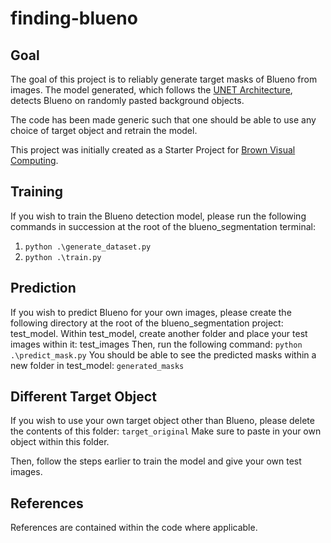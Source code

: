 # finding-blueno

## Goal

The goal of this project is to reliably generate target masks of Blueno from images. The model generated, which follows the 
[UNET Architecture](https://lmb.informatik.uni-freiburg.de/people/ronneber/u-net/), detects Blueno on randomly pasted background objects.

The code has been made generic such that one should be able to use any choice of target object and retrain the model.

This project was initially created as a Starter Project for [Brown Visual Computing](https://visual.cs.brown.edu/).

## Training

If you wish to train the Blueno detection model, please run the following commands in succession at the root of the blueno_segmentation terminal:
1. ```python .\generate_dataset.py```
2. ```python .\train.py```

## Prediction

If you wish to predict Blueno for your own images, please create the following directory at the root of the blueno_segmentation project: test_model. Within test_model, create another folder and place your test images within it: test_images
Then, run the following command: ```python .\predict_mask.py```
You should be able to see the predicted masks within a new folder in test_model: ```generated_masks```

## Different Target Object

If you wish to use your own target object other than Blueno, please delete the contents of this folder: ```target_original```
Make sure to paste in your own object within this folder.

Then, follow the steps earlier to train the model and give your own test images.

## References

References are contained within the code where applicable.
